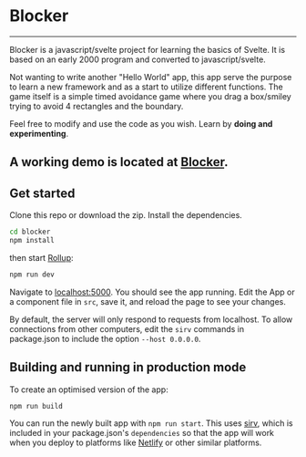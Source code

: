 # Blocker
---

Blocker is a javascript/svelte project for learning the basics of Svelte.
It is based on an early 2000 program and converted to javascript/svelte.

Not wanting to write another "Hello World" app, this app serve the purpose to learn a new framework and as a start to utilize different functions.
The game itself is a simple timed avoidance game where you drag a box/smiley trying to avoid 4 rectangles and the boundary.

Feel free to modify and use the code as you wish. Learn by **doing and experimenting**.

A working demo is located at [Blocker](https://blocker.netlify.app).
---

## Get started

Clone this repo or download the zip.
Install the dependencies.

```bash
cd blocker
npm install
```

then start [Rollup](https://rollupjs.org):

```bash
npm run dev
```

Navigate to [localhost:5000](http://localhost:5000). You should see the app running. Edit the App or a component file in `src`, save it, and reload the page to see your changes.

By default, the server will only respond to requests from localhost. To allow connections from other computers, edit the `sirv` commands in package.json to include the option `--host 0.0.0.0`.

## Building and running in production mode

To create an optimised version of the app:

```bash
npm run build
```

You can run the newly built app with `npm run start`. This uses [sirv](https://github.com/lukeed/sirv), which is included in your package.json's `dependencies` so that the app will work when you deploy to platforms like [Netlify](https://www.netlify.com/) or other similar platforms.
